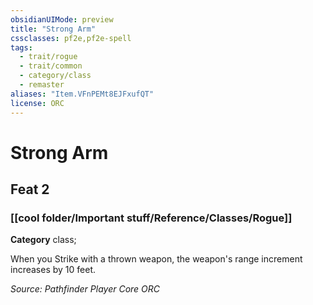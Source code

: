 ```yaml
---
obsidianUIMode: preview
title: "Strong Arm"
cssclasses: pf2e,pf2e-spell
tags:
  - trait/rogue
  - trait/common
  - category/class
  - remaster
aliases: "Item.VFnPEMt8EJFxufQT"
license: ORC
---
```

# Strong Arm
## Feat 2
### [[cool folder/Important stuff/Reference/Classes/Rogue]]

**Category** class; 




When you Strike with a thrown weapon, the weapon's range increment increases by 10 feet.

*Source: Pathfinder Player Core*
*ORC*